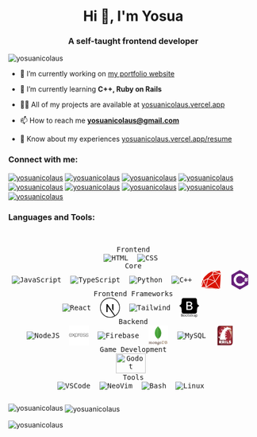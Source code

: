 <h1 align="center">Hi 👋, I'm Yosua</h1>
<h3 align="center">A self-taught frontend developer</h3>

<p align="left"> <img src="https://komarev.com/ghpvc/?username=yosuanicolaus&label=Profile%20views&color=0e75b6&style=flat" alt="yosuanicolaus" /> </p>

- 🔭 I’m currently working on [my portfolio website](github.com/yosuanicolaus/home)

- 🌱 I’m currently learning **C++, Ruby on Rails**

- 👨‍💻 All of my projects are available at [yosuanicolaus.vercel.app](yosuanicolaus.vercel.app)

- 📫 How to reach me **yosuanicolaus@gmail.com**

- 📄 Know about my experiences [yosuanicolaus.vercel.app/resume](yosuanicolaus.vercel.app/resume)

<h3 align="left">Connect with me:</h3>
<p align="left">
<a href="https://twitter.com/yosuanicolaus" target="blank"><img align="center" src="https://raw.githubusercontent.com/rahuldkjain/github-profile-readme-generator/master/src/images/icons/Social/twitter.svg" alt="yosuanicolaus" height="30" width="40" /></a>
<a href="https://linkedin.com/in/yosuanicolaus" target="blank"><img align="center" src="https://raw.githubusercontent.com/rahuldkjain/github-profile-readme-generator/master/src/images/icons/Social/linked-in-alt.svg" alt="yosuanicolaus" height="30" width="40" /></a>
<a href="https://stackoverflow.com/users/17859248/cryodawn" target="blank"><img align="center" src="https://raw.githubusercontent.com/rahuldkjain/github-profile-readme-generator/master/src/images/icons/Social/stack-overflow.svg" alt="yosuanicolaus" height="30" width="40" /></a>
<a href="https://fb.com/yosuanicolaus" target="blank"><img align="center" src="https://raw.githubusercontent.com/rahuldkjain/github-profile-readme-generator/master/src/images/icons/Social/facebook.svg" alt="yosuanicolaus" height="30" width="40" /></a>
<a href="https://www.codechef.com/users/yosuanicolaus" target="blank"><img align="center" src="https://cdn.jsdelivr.net/npm/simple-icons@3.1.0/icons/codechef.svg" alt="yosuanicolaus" height="30" width="40" /></a>
<a href="https://www.hackerrank.com/cryodawn257" target="blank"><img align="center" src="https://raw.githubusercontent.com/rahuldkjain/github-profile-readme-generator/master/src/images/icons/Social/hackerrank.svg" alt="yosuanicolaus" height="30" width="40" /></a>
<a href="https://codeforces.com/profile/yosuanicolaus" target="blank"><img align="center" src="https://raw.githubusercontent.com/rahuldkjain/github-profile-readme-generator/master/src/images/icons/Social/codeforces.svg" alt="yosuanicolaus" height="30" width="40" /></a>
<a href="https://www.leetcode.com/yosuanicolaus" target="blank"><img align="center" src="https://raw.githubusercontent.com/rahuldkjain/github-profile-readme-generator/master/src/images/icons/Social/leet-code.svg" alt="yosuanicolaus" height="30" width="40" /></a>
<a href="https://auth.geeksforgeeks.org/user/yosuanicolaus" target="blank"><img align="center" src="https://raw.githubusercontent.com/rahuldkjain/github-profile-readme-generator/master/src/images/icons/Social/geeks-for-geeks.svg" alt="yosuanicolaus" height="30" width="40" /></a>
</p>

<h3 align="left">Languages and Tools:</h3>
<table>
  <kbd>
    <br />
    <p align="center">
      <kbd>
        <kbd>Frontend</kbd>
        <br />
        <img
          align="center"
          title="HTML"
          width="40px"
          style="padding-right: 10px"
          src="https://cdn.jsdelivr.net/gh/devicons/devicon/icons/html5/html5-plain.svg"
        />
        <img
          align="center"
          title="CSS"
          width="40px"
          style="padding-right: 10px"
          src="https://cdn.jsdelivr.net/gh/devicons/devicon/icons/css3/css3-plain.svg"
        />
        <br />
      </kbd>
      <kbd>
        <kbd>Core</kbd>
        <br />
        <img
          align="center"
          title="JavaScript"
          width="40px"
          style="padding-right: 10px"
          src="https://cdn.jsdelivr.net/gh/devicons/devicon/icons/javascript/javascript-plain.svg"
        />
        <img
          align="center"
          title="TypeScript"
          width="40px"
          style="padding-right: 10px"
          src="https://cdn.jsdelivr.net/gh/devicons/devicon/icons/typescript/typescript-plain.svg"
        />
        <img
          align="center"
          title="Python"
          width="40px"
          style="padding-right: 10px"
          src="https://cdn.jsdelivr.net/gh/devicons/devicon/icons/python/python-original.svg"
        />
        <img
          align="center"
          title="C++"
          width="40px"
          style="padding-right: 10px"
          src="https://cdn.jsdelivr.net/gh/devicons/devicon/icons/cplusplus/cplusplus-line.svg"
        />
        <img
          align="center"
          title="Ruby"
          width="40px"
          style="padding-right: 10px"
          src="https://github.com/devicons/devicon/blob/v2.15.1/icons/ruby/ruby-plain.svg"
        />
        <img
          align="center"
          title="C#"
          width="40px"
          style="padding-right: 10px"
          src="https://github.com/devicons/devicon/blob/v2.15.1/icons/csharp/csharp-plain.svg"
        />
        <br />
      </kbd>
      <kbd>
        <kbd>Frontend Frameworks</kbd>
        <br />
        <img
          align="center"
          title="React"
          width="40px"
          style="padding-right: 10px"
          src="https://raw.githubusercontent.com/danielcranney/readme-generator/main/public/icons/skills/react-colored.svg"
        />
        <img
          align="center"
          title="Nextjs"
          width="40px"
          style="padding-right: 10px"
          src="https://github.com/devicons/devicon/blob/v2.15.1/icons/nextjs/nextjs-line.svg"
        />
        <img
          align="center"
          title="Tailwind"
          width="40px"
          style="padding-right: 10px"
          src="https://www.vectorlogo.zone/logos/tailwindcss/tailwindcss-icon.svg"
        />
        <img
          align="center"
          title="Bootstrap"
          width="40px"
          style="padding-right: 10px"
          src="https://raw.githubusercontent.com/devicons/devicon/master/icons/bootstrap/bootstrap-plain-wordmark.svg"
        />
        <br />
      </kbd>
      <kbd>
        <kbd>Backend</kbd>
        <br />
        <img
          align="center"
          title="NodeJS"
          width="40px"
          style="padding-right: 10px"
          src="https://cdn.jsdelivr.net/gh/devicons/devicon/icons/nodejs/nodejs-original.svg"
        />
        <img
          align="center"
          title="ExpressJS"
          width="40px"
          style="padding-right: 10px"
          src="https://raw.githubusercontent.com/devicons/devicon/master/icons/express/express-original-wordmark.svg"
        />
        <img
          align="center"
          title="Firebase"
          width="40px"
          style="padding-right: 10px"
          src="https://cdn.jsdelivr.net/gh/devicons/devicon/icons/firebase/firebase-plain.svg"
        />
        <img
          align="center"
          title="MongoDB"
          width="40px"
          style="padding-right: 10px"
          src="https://raw.githubusercontent.com/devicons/devicon/master/icons/mongodb/mongodb-original-wordmark.svg"
        />
        <img
          align="center"
          title="MySQL"
          width="40px"
          style="padding-right: 10px"
          src="https://cdn.jsdelivr.net/gh/devicons/devicon/icons/mysql/mysql-original-wordmark.svg"
        />
        <img
          align="center"
          title="Rails"
          width="40px"
          style="padding-right: 10px"
          src="https://raw.githubusercontent.com/devicons/devicon/master/icons/rails/rails-original-wordmark.svg"
        />
        <br />
      </kbd>
      <kbd>
        <kbd>Game Development</kbd>
        <br />
        <img
          align="center"
          title="Godot"
          width="60px"
          height="40px"
          style="padding-right: 10px"
          src="https://www.vectorlogo.zone/logos/godotengine/godotengine-ar21.svg"
        />
        <br />
      </kbd>
      <kbd>
        <kbd>Tools</kbd>
        <br />
        <img
          align="center"
          title="VSCode"
          width="40px"
          style="padding-right: 10px"
          src="https://cdn.jsdelivr.net/gh/devicons/devicon/icons/vscode/vscode-original.svg"
        />
        <img
          align="center"
          title="NeoVim"
          width="40px"
          style="padding-right: 10px"
          src="https://www.vectorlogo.zone/logos/neovimio/neovimio-icon.svg"
        />
        <img
          align="center"
          title="Bash"
          width="40px"
          style="padding-right: 10px"
          src="https://cdn.jsdelivr.net/gh/devicons/devicon/icons/bash/bash-original.svg"
        />
        <img
          align="center"
          title="Linux"
          width="40px"
          style="padding-right: 10px"
          src="https://cdn.jsdelivr.net/gh/devicons/devicon/icons/linux/linux-original.svg"
        />
        <br />
      </kbd>
    </p>
  </kbd>
</table>


<p><img align="left" src="https://github-readme-stats.vercel.app/api/top-langs?username=yosuanicolaus&show_icons=true&locale=en&layout=compact" alt="yosuanicolaus" /></p>

<p>&nbsp;<img align="center" src="https://github-readme-stats.vercel.app/api?username=yosuanicolaus&show_icons=true&locale=en" alt="yosuanicolaus" /></p>

<p><img align="center" src="https://github-readme-streak-stats.herokuapp.com/?user=yosuanicolaus&" alt="yosuanicolaus" /></p>
